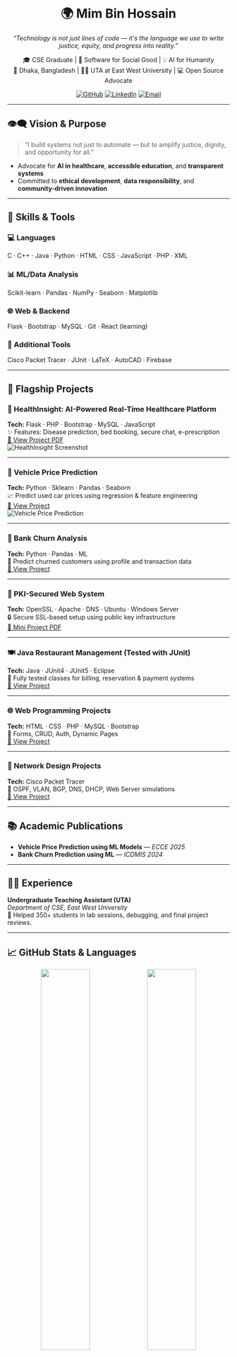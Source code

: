 <h1 align="center">🌍 Mim Bin Hossain</h1>
<p align="center">
  <i>“Technology is not just lines of code — it's the language we use to write justice, equity, and progress into reality.”</i>
</p>

<p align="center">
  🎓 CSE Graduate | 🌱 Software for Social Good | 💡 AI for Humanity <br>
  📍 Dhaka, Bangladesh | 👨‍🏫 UTA at East West University | 💻 Open Source Advocate
</p>

<p align="center">
  <a href="https://github.com/Hossainmim"><img src="https://img.shields.io/github/followers/Hossainmim?label=GitHub&style=social" alt="GitHub"></a>
  <a href="https://linkedin.com/in/mim-bin-hossain"><img src="https://img.shields.io/badge/LinkedIn-Connect-blue?logo=linkedin&style=flat-square" alt="LinkedIn"></a>
  <a href="mailto:hossainmim174@gmail.com"><img src="https://img.shields.io/badge/Email-Contact-red?logo=gmail&style=flat-square" alt="Email"></a>
</p>

---

## 👁️‍🗨️ Vision & Purpose

> “I build systems not just to automate — but to amplify justice, dignity, and opportunity for all.”

- Advocate for **AI in healthcare**, **accessible education**, and **transparent systems**  
- Committed to **ethical development**, **data responsibility**, and **community-driven innovation**

---

## 🚀 Skills & Tools

### 💻 Languages  
C · C++ · Java · Python · HTML · CSS · JavaScript · PHP · XML

### 📊 ML/Data Analysis  
Scikit-learn · Pandas · NumPy · Seaborn · Matplotlib

### 🌐 Web & Backend  
Flask · Bootstrap · MySQL · Git · React (learning)

### 🧰 Additional Tools  
Cisco Packet Tracer · JUnit · LaTeX · AutoCAD · Firebase

---

## 🌟 Flagship Projects

### 🏥 HealthInsight: AI-Powered Real-Time Healthcare Platform  
**Tech:** Flask · PHP · Bootstrap · MySQL · JavaScript  
✨ Features: Disease prediction, bed booking, secure chat, e-prescription  
[🔗 View Project PDF](https://github.com/Hossainmim/HealthInsight-RealTimeML/blob/main/Book%20HealthInsight%20Leveraging%20Machine%20Learning%20for%20Real%20Time%20Healthcare%20Insights%20and%20Patient%20Centric%20Care%20Decision%20Making.pdf)  
![HealthInsight Screenshot](https://raw.githubusercontent.com/Hossainmim/HealthInsight-ML/main/images/FrontPage.png)

---

### 🚗 Vehicle Price Prediction  
**Tech:** Python · Sklearn · Pandas · Seaborn  
📈 Predict used car prices using regression & feature engineering  
[🔗 View Project](https://github.com/Hossainmim/Enhancing-Vehicle-Price-Prediction-with-Machine-Learning-Models-An-Analytical-Approach)  
![Vehicle Price Prediction](https://your-image-link.com)

---

### 🏦 Bank Churn Analysis  
**Tech:** Python · Pandas · ML  
💼 Predict churned customers using profile and transaction data  
[🔗 View Project](https://github.com/Hossainmim/ML-Based-Bank-Churn-Analysis-for-Improved-Customer-Retention)

---

### 🔐 PKI-Secured Web System  
**Tech:** OpenSSL · Apache · DNS · Ubuntu · Windows Server  
🔒 Secure SSL-based setup using public key infrastructure  
[📄 Mini Project PDF](https://github.com/Hossainmim/Course_CSE487_Cyber_Security__Ethics/blob/main/Mini%20Project-1.pdf)

---

### 🍽️ Java Restaurant Management (Tested with JUnit)  
**Tech:** Java · JUnit4 · JUnit5 · Eclipse  
🧪 Fully tested classes for billing, reservation & payment systems  
[🔗 View Project](https://github.com/Hossainmim/Software_Testing_Restaurant_Management_System)

---

### 🌐 Web Programming Projects  
**Tech:** HTML · CSS · PHP · MySQL · Bootstrap  
🧪 Forms, CRUD, Auth, Dynamic Pages  
[🔗 View Project](https://github.com/Hossainmim/CSE479_Web_Programming)

---

### 📡 Network Design Projects  
**Tech:** Cisco Packet Tracer  
🔗 OSPF, VLAN, BGP, DNS, DHCP, Web Server simulations  
[🔗 View Project](https://github.com/Hossainmim/Computer_Networking_Design_Projects)

---

## 📚 Academic Publications

- **Vehicle Price Prediction using ML Models** — *ECCE 2025*  
- **Bank Churn Prediction using ML** — *ICDMIS 2024*

---

## 👨‍🏫 Experience

**Undergraduate Teaching Assistant (UTA)**  
*Department of CSE, East West University*  
💬 Helped 350+ students in lab sessions, debugging, and final project reviews.

---

## 📈 GitHub Stats & Languages

<p align="center">
  <img src="https://github-readme-stats.vercel.app/api?username=Hossainmim&show_icons=true&theme=tokyonight" width="47%" />
  <img src="https://github-readme-stats.vercel.app/api/top-langs/?username=Hossainmim&layout=compact&theme=tokyonight" width="47%" />
</p>

![Visitor Badge](https://visitor-badge.laobi.icu/badge?page_id=Hossainmim.Hossainmim)

---

## 📬 Let's Connect

[![Email](https://img.shields.io/badge/Email-hossainmim174@gmail.com-red?style=flat&logo=gmail)](mailto:hossainmim174@gmail.com)
[![LinkedIn](https://img.shields.io/badge/LinkedIn-Connect-blue?style=flat&logo=linkedin)](https://linkedin.com/in/mim-bin-hossain)
[![GitHub](https://img.shields.io/badge/GitHub-Hossainmim-181717?style=flat&logo=github)](https://github.com/Hossainmim)

---

<p align="center">
  🕊️ <i>May the power of technology always serve the powerless.</i><br>
  <strong>— Mim Bin Hossain</strong>
</p>
